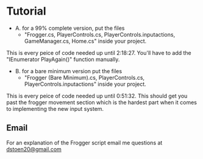 # Tutorial

- A. for a 99% complete version, put the files
  - "Frogger.cs, PlayerControls.cs, PlayerControls.inputactions, GameManager.cs, Home.cs" inside your project.

This is every peice of code needed up until 2:18:27. You'll have to add the "IEnumerator PlayAgain()" function manually.

- B. for a bare minimum version put the files
  - "Frogger (Bare Minimum).cs, PlayerControls.cs, PlayerControls.inputactions" inside your project.

This is every peice of code needed up until 0:51:32. This should get you past the frogger movement section which is the hardest part when it comes to implementing the new input system.

## Email
For an explanation of the Frogger script email me questions at dstoen20@gmail.com
